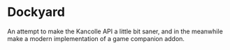 
# Dockyard

An attempt to make the Kancolle API a little bit saner,
and in the meanwhile make a modern implementation of a game companion addon.
